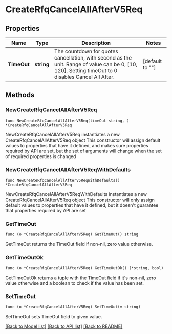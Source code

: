 # CreateRfqCancelAllAfterV5Req

## Properties

Name | Type | Description | Notes
------------ | ------------- | ------------- | -------------
**TimeOut** | **string** | The countdown for quotes cancellation, with second as the unit.  Range of value can be 0, [10, 120].   Setting timeOut to 0 disables Cancel All After. | [default to ""]

## Methods

### NewCreateRfqCancelAllAfterV5Req

`func NewCreateRfqCancelAllAfterV5Req(timeOut string, ) *CreateRfqCancelAllAfterV5Req`

NewCreateRfqCancelAllAfterV5Req instantiates a new CreateRfqCancelAllAfterV5Req object
This constructor will assign default values to properties that have it defined,
and makes sure properties required by API are set, but the set of arguments
will change when the set of required properties is changed

### NewCreateRfqCancelAllAfterV5ReqWithDefaults

`func NewCreateRfqCancelAllAfterV5ReqWithDefaults() *CreateRfqCancelAllAfterV5Req`

NewCreateRfqCancelAllAfterV5ReqWithDefaults instantiates a new CreateRfqCancelAllAfterV5Req object
This constructor will only assign default values to properties that have it defined,
but it doesn't guarantee that properties required by API are set

### GetTimeOut

`func (o *CreateRfqCancelAllAfterV5Req) GetTimeOut() string`

GetTimeOut returns the TimeOut field if non-nil, zero value otherwise.

### GetTimeOutOk

`func (o *CreateRfqCancelAllAfterV5Req) GetTimeOutOk() (*string, bool)`

GetTimeOutOk returns a tuple with the TimeOut field if it's non-nil, zero value otherwise
and a boolean to check if the value has been set.

### SetTimeOut

`func (o *CreateRfqCancelAllAfterV5Req) SetTimeOut(v string)`

SetTimeOut sets TimeOut field to given value.



[[Back to Model list]](../README.md#documentation-for-models) [[Back to API list]](../README.md#documentation-for-api-endpoints) [[Back to README]](../README.md)


